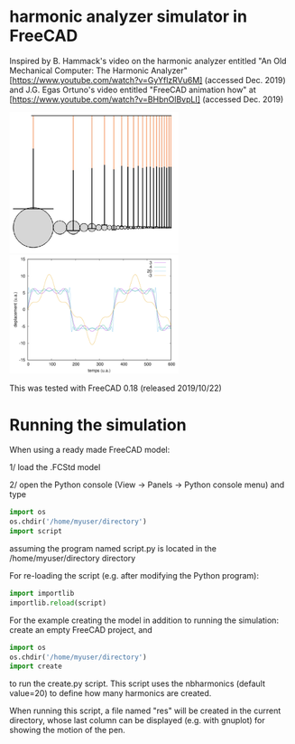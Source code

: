 # harmonic analyzer simulator in FreeCAD

Inspired by B. Hammack's video on the harmonic analyzer entitled "An Old Mechanical Computer: The Harmonic Analyzer" 
[https://www.youtube.com/watch?v=GyYflzRVu6M] (accessed Dec. 2019) and J.G. Egas Ortuno's video entitled "FreeCAD animation 
how" at [https://www.youtube.com/watch?v=BHbnOlBvpLI] (accessed Dec. 2019)

<img src="20.png" width="300">

<img src="simulation.png" width="300">

This was tested with FreeCAD 0.18 (released 2019/10/22)

# Running the simulation

When using a ready made FreeCAD model:

1/ load the .FCStd model

2/ open the Python console (View → Panels → Python console menu) and type

```python
import os
os.chdir('/home/myuser/directory')
import script
```
assuming the program named script.py is located in the /home/myuser/directory directory

For re-loading the script (e.g. after modifying the Python program):
```python
import importlib
importlib.reload(script)
```

For the example creating the model in addition to running the simulation: create an empty FreeCAD project, and
```python
import os
os.chdir('/home/myuser/directory')
import create
```
to run the create.py script. This script uses the nbharmonics (default value=20) to define how many harmonics are created.

When running this script, a file named "res" will be created in the current directory, whose last column can be displayed (e.g. with gnuplot) for showing the motion of the pen.
